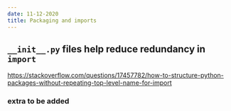 ```yaml
---
date: 11-12-2020
title: Packaging and imports
---
```


## ```__init__.py``` files help reduce redundancy in ```import```
https://stackoverflow.com/questions/17457782/how-to-structure-python-packages-without-repeating-top-level-name-for-import

### extra to be added
